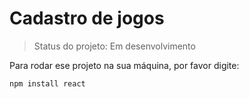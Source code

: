 <h1> Cadastro de jogos</h1>

> Status do projeto: Em desenvolvimento

Para rodar ese projeto na sua máquina, por favor digite:

```
npm install react
```
